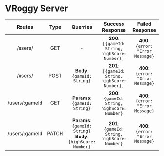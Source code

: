 # VRoggy Server


| Routes | Type | Querries | Success Response | Failed Response |
|:------:|:----:|:--------:|:----------------:|:---------------:|
|/users/ |GET   | -        |**200**:<br> `[{gameId: String, highScore: Number}]` |**400**:<br> `{error: "Error Message}`
|/users/ |POST   |**Body**:<br> `{gameId: String}`  |**201**:<br> `[{gameId: String, highScore: Number}]` |**400**:<br> `{error: "Error Message}`|
|/users/:gameId |GET   |**Params**:<br> `{gameId: String}`    |**200**:<br> `{gameId: String, highScore: Number}` |**400**:<br> `{error: "Error Message}`|
|/users/:gameId |PATCH   | **Params**:<br>`{gameId: String}` <br> **Body**:<br> `{highScore: Number}`|**201**:<br> `{gameId: String, highScore: Number}` |**400**:<br> `{error: "Error Message}`|